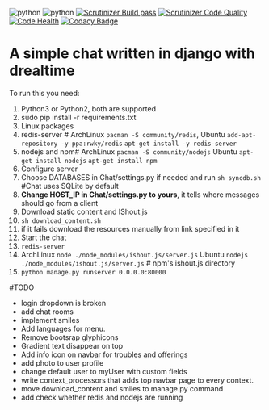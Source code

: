 ![python](https://img.shields.io/badge/python-3.x-blue.svg) ![python](https://img.shields.io/badge/django-1.7-blue.svg) [![Scrutinizer Build pass](https://scrutinizer-ci.com/g/Deathangel908/djangochat/badges/build.png)](https://scrutinizer-ci.com/g/Deathangel908/djangochat) [![Scrutinizer Code Quality](https://scrutinizer-ci.com/g/Deathangel908/djangochat/badges/quality-score.png?b=master)](https://scrutinizer-ci.com/g/Deathangel908/djangochat/?branch=master) [![Code Health](https://landscape.io/github/Deathangel908/djangochat/master/landscape.svg?style=flat)](https://landscape.io/github/Deathangel908/djangochat/master) [![Codacy Badge](https://www.codacy.com/project/badge/b508fef8efba4a5f8b5e8411c0803af5)](https://www.codacy.com/public/nightmarequake/djangochat)

A simple chat written in django with drealtime
==========
To run this you need:

1. Python3 or Python2, both are supported
2. sudo pip install -r requirements.txt 
3. Linux packages
 1. redis-server # ArchLinux `pacman -S community/redis`, Ubuntu `add-apt-repository -y ppa:rwky/redis` `apt-get install -y redis-server`
 2. nodejs and npm# ArchLinux `pacman -S community/nodejs` Ubuntu `apt-get install nodejs` `apt-get install npm`
4. Configure server  
 1. Choose DATABASES in Chat/settings.py if needed and run `sh syncdb.sh` #Chat uses SQLite by default
 2. **Change HOST_IP in Chat/settings.py to yours**, it tells where messages should go from a client
5. Download static content and IShout.js
 1. `sh download_content.sh` 
 2. if it fails download the resources manually from link specified in it
6. Start the chat 
 1. `redis-server` 
 2. ArchLinux `node ./node_modules/ishout.js/server.js` Ubuntu `nodejs ./node_modules/ishout.js/server.js` # npm's ishout.js directory
 3. `python manage.py runserver 0.0.0.0:80000`

#TODO
* login dropdown is broken
* add chat rooms
* implement smiles
* Add languages for menu.
* Remove bootsrap glyphicons
* Gradient text disappear on top
* Add info icon on navbar for troubles and offerings
* add photo to user profile
* change default user to myUser with custom fields
* write context_processors that adds top navbar page to every context.
* move download_content and smiles to manage.py command
* add check whether redis and nodejs are running 

